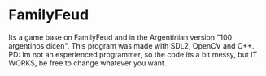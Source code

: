 # FamilyFeud
Its a game base on FamilyFeud and in the Argentinian version "100 argentinos dicen".
This program was made with SDL2, OpenCV and C++.
PD: Im not an esperienced programmer, so the code its a bit messy, but IT WORKS, be free to change whatever you want.
